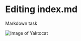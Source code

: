# Editing index.md

Markdown task

![Image of Yaktocat](https://octodex.github.com/images/yaktocat.png)

